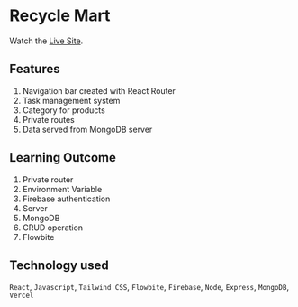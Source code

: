 # Recycle Mart

<!-- 📌📌 update the live site link  -->

Watch the [Live Site](https://task-master-7f062.web.app/).

## Features

1. Navigation bar created with React Router
2. Task management system
3. Category for products
4. Private routes
5. Data served from MongoDB server

## Learning Outcome

1. Private router
2. Environment Variable
3. Firebase authentication
4. Server
5. MongoDB
6. CRUD operation
7. Flowbite

## Technology used

`React`, `Javascript`, `Tailwind CSS`, `Flowbite`, `Firebase`, `Node`, `Express`, `MongoDB`, `Vercel`
